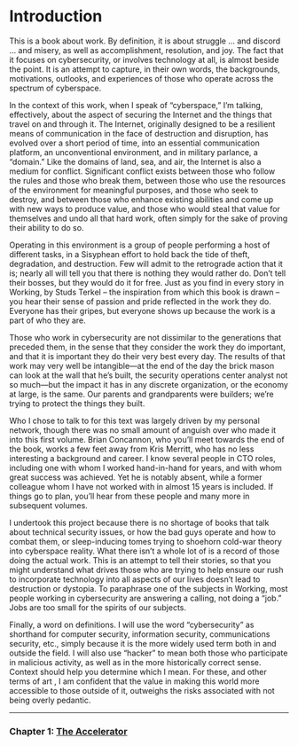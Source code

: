 # Introduction

This is a book about work. By definition, it is about struggle … and  discord … and misery, as well as accomplishment, resolution, and joy. The fact that it focuses on cybersecurity, or involves technology at all, is almost beside the point. It is an attempt to capture, in their own words, the backgrounds, motivations, outlooks, and experiences of those who operate across the spectrum of cyberspace.

In the context of this work, when I speak of “cyberspace,” I’m talking, effectively, about the aspect of securing the Internet and the things that travel on and through it.  The Internet, originally designed to be a resilient means of communication in the face of destruction and disruption, has evolved over a short period of time, into an essential communication platform, an unconventional  environment, and in military parlance, a “domain.” Like the domains of land, sea, and air, the Internet is also a medium for conflict. Significant conflict exists between those who follow the rules and those who break them, between those who use the resources of the environment for meaningful purposes, and those who seek to destroy, and between those who enhance existing abilities and come up with new ways to produce value, and those who would steal that value for themselves and undo all that hard work, often simply for the sake of proving their ability to do so. 

Operating in this environment is a group of people performing a host of different tasks, in a Sisyphean effort to hold back the tide of theft, degradation, and destruction. Few will admit to the retrograde action that it is; nearly all will tell you that there is nothing they would rather do. Don’t tell their bosses, but they would do it for free. Just as you find in every story in Working, by Studs Terkel – the inspiration from which this book is drawn – you hear their sense of passion and pride reflected in the work they do. Everyone has their gripes, but everyone shows up because the work is a part of who they are.

Those who work in cybersecurity are not dissimilar to the generations that preceded them, in the sense that they consider the work they do important, and that it is important they do their very best every day. The results of that work may very well be intangible—at the end of the day the brick mason can look at the wall that he’s built, the security operations center analyst not so much—but the impact it has in any discrete organization, or the economy at large, is the same. Our parents and grandparents were builders; we’re trying to protect the things they built.

Who I chose to talk to for this text was largely driven by my personal network, though there was no small amount of anguish over who made it into this first volume. Brian Concannon, who you’ll meet towards the end of the book, works a few feet away from Kris Merritt, who has no less interesting a background and career. I know several people in CTO roles, including one with whom I worked hand-in-hand for years, and with whom great success was achieved. Yet he is notably absent, while a former colleague whom I have not worked with in almost 15 years is included. If things go to plan, you’ll hear from these people and many more in subsequent volumes.

I undertook this project because there is no shortage of books that talk about technical security issues, or how the bad guys operate and how to combat them, or sleep-inducing tomes trying to shoehorn cold-war theory into cyberspace reality. What there isn’t a whole lot of is a record of those doing the actual work. This is an attempt to tell their stories, so that you might understand what drives those who are trying to help ensure our rush to incorporate technology into all aspects of our lives doesn’t lead to destruction or dystopia. To paraphrase one of the subjects in Working, most people working in cybersecurity are answering a calling, not doing a “job.” Jobs are too small for the spirits of our subjects. 

Finally, a word on definitions. I will use the word “cybersecurity” as shorthand for computer security, information security, communications security, etc., simply because it is the more widely used term both in and outside the field. I will also use “hacker” to mean both those who participate in malicious activity, as well as in the more historically correct sense. Context should help you determine which I mean. For these, and other terms of art , I am confident that the value in making this world  more accessible to those outside of it, outweighs the risks associated with not being overly pedantic.

---

### Chapter 1: [The Accelerator](/The_Accelerator.md)
